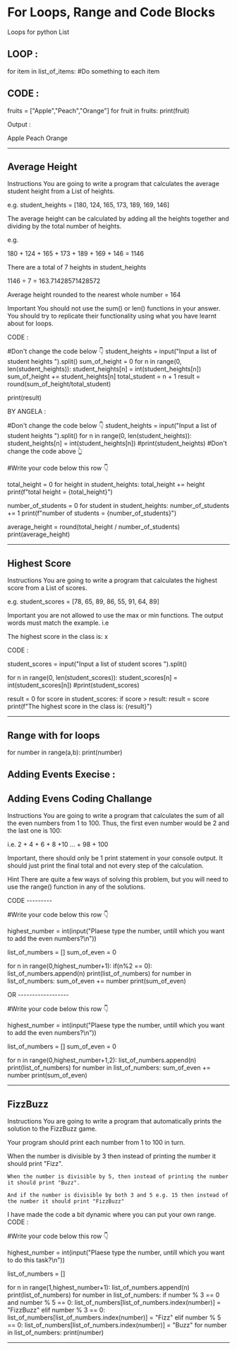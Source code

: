 # For Loops, Range and Code Blocks 

Loops for python List 

## LOOP :

for item in list_of_items:
#Do something to each item

## CODE :

fruits = ["Apple","Peach","Orange"]
for fruit in fruits:
  print(fruit)
  
Output :

Apple
Peach
Orange

--------------------------------------------

## Average Height
Instructions
You are going to write a program that calculates the average student height from a List of heights.

e.g. student_heights = [180, 124, 165, 173, 189, 169, 146]

The average height can be calculated by adding all the heights together and dividing by the total number of heights.

e.g.

180 + 124 + 165 + 173 + 189 + 169 + 146 = 1146

There are a total of 7 heights in student_heights

1146 ÷ 7 = 163.71428571428572

Average height rounded to the nearest whole number = 164

Important You should not use the sum() or len() functions in your answer. You should try to replicate their functionality using what you have learnt about for loops.


CODE :

#Don't change the code below 👇
student_heights = input("Input a list of student heights ").split()
sum_of_height = 0
for n in range(0, len(student_heights)):
  student_heights[n] = int(student_heights[n])
  sum_of_height += student_heights[n]
  total_student = n + 1
result = round(sum_of_height/total_student)

print(result)

BY ANGELA :

#Don't change the code below 👇
student_heights = input("Input a list of student heights ").split()
for n in range(0, len(student_heights)):
  student_heights[n] = int(student_heights[n])
#print(student_heights)
#Don't change the code above 👆

#Write your code below this row 👇

total_height = 0
for height in student_heights:
  total_height += height
print(f"total height = {total_height}")

number_of_students = 0
for student in student_heights:
  number_of_students += 1
print(f"number of students = {number_of_students}")
  
average_height = round(total_height / number_of_students)
print(average_height)


----------------------------

## Highest Score
Instructions
You are going to write a program that calculates the highest score from a List of scores.

e.g. student_scores = [78, 65, 89, 86, 55, 91, 64, 89]

Important you are not allowed to use the max or min functions. The output words must match the example. i.e

The highest score in the class is: x

CODE :


student_scores = input("Input a list of student scores ").split()


for n in range(0, len(student_scores)):
  student_scores[n] = int(student_scores[n])
#print(student_scores)

result = 0
for score in student_scores:
  if score > result:
    result = score
print(f"The highest score in the class is: {result}")


-----------------------------------------------


## Range with for loops 

for number in range(a,b):
	print(number)
	

## Adding Events Execise :


## Adding Evens Coding Challange 
Instructions
You are going to write a program that calculates the sum of all the even numbers from 1 to 100. Thus, the first even number would be 2 and the last one is 100:

i.e. 2 + 4 + 6 + 8 +10 ... + 98 + 100

Important, there should only be 1 print statement in your console output. It should just print the final total and not every step of the calculation.

Hint
There are quite a few ways of solving this problem, but you will need to use the range() function in any of the solutions.

CODE ---------

#Write your code below this row 👇

highest_number = int(input("Plaese type the number, untill which you want to add the even numbers?\n"))

list_of_numbers = []
sum_of_even = 0

for n in range(0,highest_number+1):
  if(n%2 == 0):
    list_of_numbers.append(n)
print(list_of_numbers)
for number in list_of_numbers:
  sum_of_even += number
print(sum_of_even)

OR ------------------

#Write your code below this row 👇

highest_number = int(input("Plaese type the number, untill which you want to add the even numbers?\n"))

list_of_numbers = []
sum_of_even = 0

for n in range(0,highest_number+1,2):
  list_of_numbers.append(n)
print(list_of_numbers)
for number in list_of_numbers:
  sum_of_even += number
print(sum_of_even)


---------------------------------

## FizzBuzz

Instructions
You are going to write a program that automatically prints the solution to the FizzBuzz game.

Your program should print each number from 1 to 100 in turn.

When the number is divisible by 3 then instead of printing the number it should print "Fizz".

`When the number is divisible by 5, then instead of printing the number it should print "Buzz".` 

`And if the number is divisible by both 3 and 5 e.g. 15 then instead of the number it should print "FizzBuzz"`


I have made the code a bit dynamic where you can put your own range.
CODE :

#Write your code below this row 👇

highest_number = int(input("Plaese type the number, untill which you want to do this task?\n"))

list_of_numbers = []

for n in range(1,highest_number+1):
  list_of_numbers.append(n)
print(list_of_numbers)
for number in list_of_numbers:
  if number % 3 == 0 and number % 5 == 0:
    list_of_numbers[list_of_numbers.index(number)] = "FizzBuzz"
  elif number % 3 == 0:
    list_of_numbers[list_of_numbers.index(number)] = "Fizz"
  elif number % 5 == 0:
    list_of_numbers[list_of_numbers.index(number)] = "Buzz"
for number in list_of_numbers:
  print(number)


--------------------
